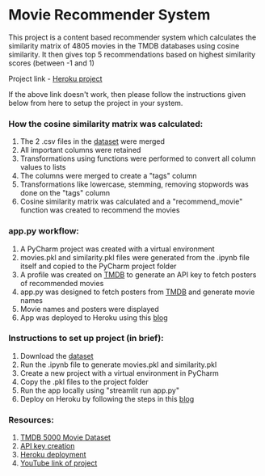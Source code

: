 # **Movie Recommender System**

This project is a content based recommender system which calculates the similarity matrix of 4805 movies in the TMDB databases using cosine similarity. It then gives top 5 recommendations based on highest similarity scores (between -1 and 1)

Project link - [Heroku project](https://mrs-d446795857c8.herokuapp.com/)

If the above link doesn't work, then please follow the instructions given below from here to setup the project in your system.

### How the cosine similarity matrix was calculated:
1) The 2 .csv files in the [dataset](https://www.kaggle.com/datasets/tmdb/tmdb-movie-metadata) were merged
2) All important columns were retained
3) Transformations using functions were performed to convert all column values to lists
4) The columns were merged to create a "tags" column
5) Transformations like lowercase, stemming, removing stopwords was done on the "tags" column
6) Cosine similarity matrix was calculated and a "recommend_movie" function was created to recommend the movies

### app.py workflow:
1) A PyCharm project was created with a virtual environment
2) movies.pkl and similarity.pkl files were generated from the .ipynb file itself and copied to the PyCharm project folder
3) A profile was created on [TMDB](https://www.themoviedb.org/?language=en-US) to generate an API key to fetch posters of recommended movies
4) app.py was designed to fetch posters from [TMDB](https://www.themoviedb.org/?language=en-US) and generate movie names
5) Movie names and posters were displayed
6) App was deployed to Heroku using this [blog](https://towardsdatascience.com/a-quick-tutorial-on-how-to-deploy-your-streamlit-app-to-heroku-874e1250dadd)

### Instructions to set up project (in brief):
1) Download the [dataset](https://www.kaggle.com/datasets/tmdb/tmdb-movie-metadata)
2) Run the .ipynb file to generate movies.pkl and similarity.pkl
3) Create a new project with a virtual environment in PyCharm
4) Copy the .pkl files to the project folder
5) Run the app locally using "streamlit run app.py"
6) Deploy on Heroku by following the steps in this [blog](https://towardsdatascience.com/a-quick-tutorial-on-how-to-deploy-your-streamlit-app-to-heroku-874e1250dadd)

### Resources:
1) [TMDB 5000 Movie Dataset](https://www.kaggle.com/datasets/tmdb/tmdb-movie-metadata)
2) [API key creation](https://www.themoviedb.org/?language=en-US)
3) [Heroku deployment](https://towardsdatascience.com/a-quick-tutorial-on-how-to-deploy-your-streamlit-app-to-heroku-874e1250dadd)
4) [YouTube link of project](https://www.youtube.com/watch?v=1xtrIEwY_zY&t=2s)
